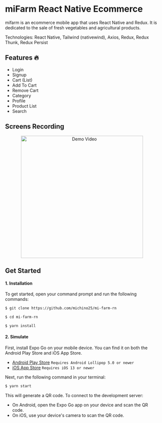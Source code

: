 # miFarm React Native Ecommerce

mifarm is an ecommerce mobile app that uses React Native and Redux. It is dedicated to the sale of fresh vegetables and agricultural products.

Technologies: React Native, Tailwind (nativewind), Axios, Redux, Redux Thunk, Redux Persist

## Features 🔥

- Login
- Signup
- Cart (List)
- Add To Cart
- Remove Cart
- Category
- Profile
- Product List
- Search

## Screens Recording

<p align="center">
  <img src="/screenshots/demo.gif?raw=true" width=400 alt="Demo Video" >
</p>

## Get Started

#### 1. Installation

To get started, open your command prompt and run the following commands:

```sh
$ git clone https://github.com/michino25/mi-farm-rn

$ cd mi-farm-rn

$ yarn install
```

#### 2. Simulate

First, install Expo Go on your mobile device. You can find it on both the Android Play Store and iOS App Store.

- [Android Play Store](https://play.google.com/store/apps/details?id=host.exp.exponent) `Requires Android Lollipop 5.0 or newer`
- [iOS App Store](https://apps.apple.com/us/app/expo-go/id982107779) `Requires iOS 13 or newer`

Next, run the following command in your terminal:

```sh
$ yarn start
```

This will generate a QR code. To connect to the development server:

- On Android, open the Expo Go app on your device and scan the QR code.
- On iOS, use your device's camera to scan the QR code.
